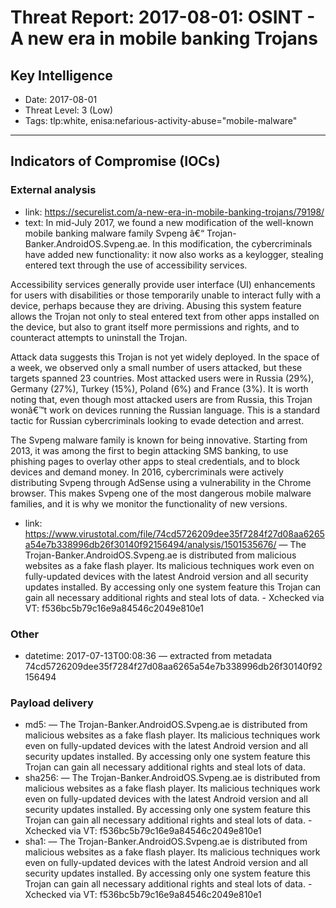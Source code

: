 # Threat Report: 2017-08-01: OSINT - A new era in mobile banking Trojans


## Key Intelligence
* Date: 2017-08-01
* Threat Level: 3 (Low)
* Tags: tlp:white, enisa:nefarious-activity-abuse="mobile-malware"

---

## Indicators of Compromise (IOCs)
### External analysis
* link: https://securelist.com/a-new-era-in-mobile-banking-trojans/79198/
* text: In mid-July 2017, we found a new modification of the well-known mobile banking malware family Svpeng â€“ Trojan-Banker.AndroidOS.Svpeng.ae. In this modification, the cybercriminals have added new functionality: it now also works as a keylogger, stealing entered text through the use of accessibility services.

Accessibility services generally provide user interface (UI) enhancements for users with disabilities or those temporarily unable to interact fully with a device, perhaps because they are driving. Abusing this system feature allows the Trojan not only to steal entered text from other apps installed on the device, but also to grant itself more permissions and rights, and to counteract attempts to uninstall the Trojan.

Attack data suggests this Trojan is not yet widely deployed. In the space of a week, we observed only a small number of users attacked, but these targets spanned 23 countries. Most attacked users were in Russia (29%), Germany (27%), Turkey (15%), Poland (6%) and France (3%). It is worth noting that, even though most attacked users are from Russia, this Trojan wonâ€™t work on devices running the Russian language. This is a standard tactic for Russian cybercriminals looking to evade detection and arrest.

The Svpeng malware family is known for being innovative. Starting from 2013, it was among the first to begin attacking SMS banking, to use phishing pages to overlay other apps to steal credentials, and to block devices and demand money. In 2016, cybercriminals were actively distributing Svpeng through AdSense using a vulnerability in the Chrome browser. This makes Svpeng one of the most dangerous mobile malware families, and it is why we monitor the functionality of new versions.
* link: https://www.virustotal.com/file/74cd5726209dee35f7284f27d08aa6265a54e7b338996db26f30140f92156494/analysis/1501535676/ — The Trojan-Banker.AndroidOS.Svpeng.ae is distributed from malicious websites as a fake flash player. Its malicious techniques work even on fully-updated devices with the latest Android version and all security updates installed. By accessing only one system feature this Trojan can gain all necessary additional rights and steal lots of data. - Xchecked via VT: f536bc5b79c16e9a84546c2049e810e1

### Other
* datetime: 2017-07-13T00:08:36 — extracted from metadata 74cd5726209dee35f7284f27d08aa6265a54e7b338996db26f30140f92156494

### Payload delivery
* md5: <md5> — The Trojan-Banker.AndroidOS.Svpeng.ae is distributed from malicious websites as a fake flash player. Its malicious techniques work even on fully-updated devices with the latest Android version and all security updates installed. By accessing only one system feature this Trojan can gain all necessary additional rights and steal lots of data.
* sha256: <sha256> — The Trojan-Banker.AndroidOS.Svpeng.ae is distributed from malicious websites as a fake flash player. Its malicious techniques work even on fully-updated devices with the latest Android version and all security updates installed. By accessing only one system feature this Trojan can gain all necessary additional rights and steal lots of data. - Xchecked via VT: f536bc5b79c16e9a84546c2049e810e1
* sha1: <sha1> — The Trojan-Banker.AndroidOS.Svpeng.ae is distributed from malicious websites as a fake flash player. Its malicious techniques work even on fully-updated devices with the latest Android version and all security updates installed. By accessing only one system feature this Trojan can gain all necessary additional rights and steal lots of data. - Xchecked via VT: f536bc5b79c16e9a84546c2049e810e1
